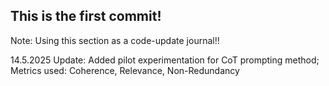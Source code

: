 ## This is the first commit!

Note: Using this section as a code-update journal!!

14.5.2025 Update: Added pilot experimentation for CoT prompting method; Metrics used: Coherence, Relevance, Non-Redundancy